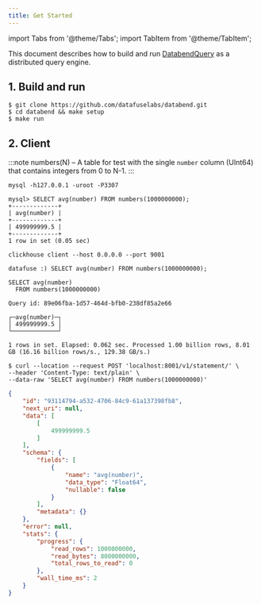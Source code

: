 ```yaml
---
title: Get Started
---
```


import Tabs from '@theme/Tabs';
import TabItem from '@theme/TabItem';

This document describes how to build and run [DatabendQuery](https://github.com/datafuselabs/databend/tree/main/query) as a distributed query engine.

## 1. Build and run

```shell
$ git clone https://github.com/datafuselabs/databend.git
$ cd databend && make setup
$ make run
```

## 2. Client

:::note
numbers(N) – A table for test with the single `number` column (UInt64) that contains integers from 0 to N-1.
:::

<Tabs>
  <TabItem value="mysql" label="MySQL Client" default>

```shell
mysql -h127.0.0.1 -uroot -P3307
```

```text
mysql> SELECT avg(number) FROM numbers(1000000000);
+-------------+
| avg(number) |
+-------------+
| 499999999.5 |
+-------------+
1 row in set (0.05 sec)
```


  </TabItem>
  <TabItem value="clickhouse" label="ClickHouse Client">

```shell
clickhouse client --host 0.0.0.0 --port 9001
```

```text
datafuse :) SELECT avg(number) FROM numbers(1000000000);

SELECT avg(number)
  FROM numbers(1000000000)

Query id: 89e06fba-1d57-464d-bfb0-238df85a2e66

┌─avg(number)─┐
│ 499999999.5 │
└─────────────┘

1 rows in set. Elapsed: 0.062 sec. Processed 1.00 billion rows, 8.01 GB (16.16 billion rows/s., 129.38 GB/s.)
```

  </TabItem>
  <TabItem value="http" label="HTTP Client">

```shell
$ curl --location --request POST 'localhost:8001/v1/statement/' \
--header 'Content-Type: text/plain' \
--data-raw 'SELECT avg(number) FROM numbers(1000000000)'
```

```json
{
    "id": "93114794-a532-4706-84c9-61a137398fb8",
    "next_uri": null,
    "data": [
        [
            499999999.5
        ]
    ],
    "schema": {
        "fields": [
            {
                "name": "avg(number)",
                "data_type": "Float64",
                "nullable": false
            }
        ],
        "metadata": {}
    },
    "error": null,
    "stats": {
        "progress": {
            "read_rows": 1000000000,
            "read_bytes": 8000000000,
            "total_rows_to_read": 0
        },
        "wall_time_ms": 2
    }
}
```

  </TabItem>
</Tabs>
